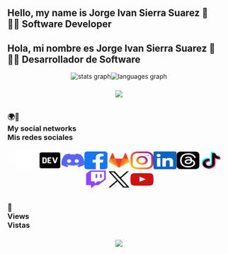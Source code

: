 ## Hello, my name is Jorge Ivan Sierra Suarez 👋<br>👨‍💻 Software Developer

## Hola, mi nombre es Jorge Ivan Sierra Suarez 👋<br>👨‍💻 Desarrollador de Software

<div align="center"><img src="https://github-readme-stats.vercel.app/api?username=jissbossh&locale=es&hide_title=false&hide_rank=false&show_icons=true&include_all_commits=true&count_private=true&disable_animations=false&theme=dark&locale=en&hide_border=false&order=1" height="150" alt="stats graph"/><img src="https://github-readme-stats.vercel.app/api/top-langs?username=jissbossh&locale=es&hide_title=false&layout=compact&card_width=320&langs_count=5&theme=dark&hide_border=false&order=2" height="150" alt="languages graph"/></div>

###

<div align="center"><img src="https://visitor-badge.laobi.icu/badge?page_id=jissbossh.jissbossh&"/></div>

##

###

### 🌍🔗<br>My social networks<br>Mis redes sociales

###

<div align="center"><a href="https://app.aluracursos.com/user/jissbossh
" target="_blank"><img src="https://github.com/jissbossh/jissbossh/blob/main/assets/icons/social/svg/alura/default.svg" width="52" height="40" alt="Alura logo"/></a><a href="https://dev.to/jissbossh" target="_blank"><img src="https://github.com/jissbossh/jissbossh/blob/main/assets/icons/social/svg/devto/default.svg" width="52" height="40" alt="Dev.To logo"/></a><a href="https://discord.gg/JGSBF8UMup" target="_blank"><img src="https://github.com/jissbossh/jissbossh/blob/main/assets/icons/social/svg/discord/default.svg" width="52" height="40" alt="Discord logo"/></a><a href="https://www.facebook.com/jissbossh" target="_blank"><img src="https://github.com/jissbossh/jissbossh/blob/main/assets/icons/social/svg/facebook/default.svg" width="52" height="40" alt="Facebook logo"/></a><a href="https://gitlab.com/jissbossh" target="_blank"><img src="https://github.com/jissbossh/jissbossh/blob/main/assets/icons/social/svg/gitlab/default.svg" width="52" height="40" alt="GitLab logo"/></a><a href="https://www.instagram.com/jissbossh"><img src="https://github.com/jissbossh/jissbossh/blob/main/assets/icons/social/svg/instagram/default.svg" width="52" height="40" alt="Instagram logo"/></a><a href="https://www.linkedin.com/in/jissbossh"><img src="https://github.com/jissbossh/jissbossh/blob/main/assets/icons/social/svg/linkedin/default.svg" width="52" height="40" alt="Linkedin logo"/></a><a href="https://www.threads.net/@jissbossh"><img src="https://github.com/jissbossh/jissbossh/blob/main/assets/icons/social/svg/threads/default.svg" width="52" height="40" alt="Threads logo"/></a><a href="https://www.tiktok.com/@jissbossh"><img src="https://github.com/jissbossh/jissbossh/blob/main/assets/icons/social/svg/tiktok/default.svg" width="52" height="40" alt="Tiktok logo"/></a><a href="https://www.twitch.tv/jissbossh"><img src="https://github.com/jissbossh/jissbossh/blob/main/assets/icons/social/svg/twitch/default.svg" width="52" height="40" alt="Twitch logo"/></a><a href="https://x.com/jissbossh"><img src="https://github.com/jissbossh/jissbossh/blob/main/assets/icons/social/svg/x/default.svg" width="52" height="40" alt="X logo"/></a><a href="https://www.youtube.com/@jissbossh"><img src="https://github.com/jissbossh/jissbossh/blob/main/assets/icons/social/svg/youtube/default.svg" width="52" height="40" alt="Youtube logo"/></a></div>

##

###

### 🔎<br>Views<br>Vistas

###

<div align="center"><img src="https://profile-counter.glitch.me/jissbossh/count.svg?"/></div>

###
<!--
**JISSBOSSH/jissbossh** is a ✨ _special_ ✨ repository because its `README.md` (this file) appears on your GitHub profile.

Here are some ideas to get you started:

- 🔭 I’m currently working on ...
- 🌱 I’m currently learning ...
- 👯 I’m looking to collaborate on ...
- 🤔 I’m looking for help with ...
- 💬 Ask me about ...
- 📫 How to reach me: ...
- 😄 Pronouns: ...
- ⚡ Fun fact: ...
-->
<!--
